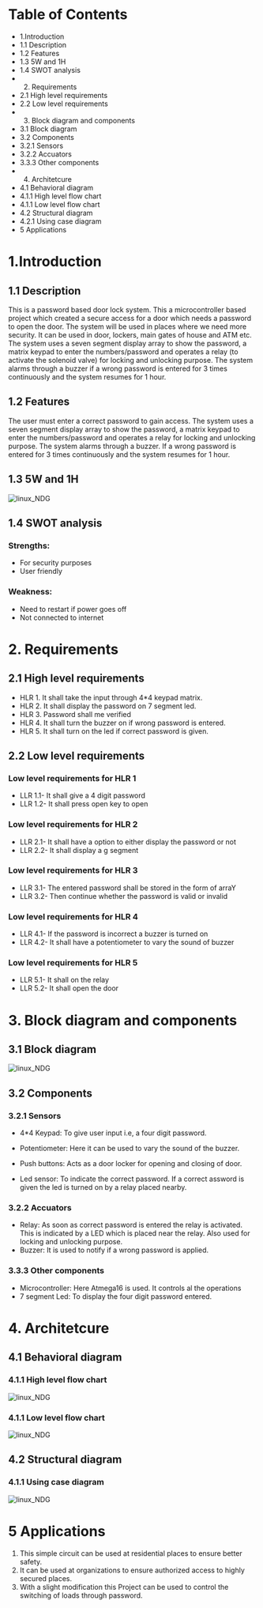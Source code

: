 # Table of Contents
* 1.Introduction
 * 1.1 Description	
 * 1.2 Features	
 * 1.3 5W and 1H	
 * 1.4 SWOT analysis	
* 2. Requirements	
 * 2.1 High level requirements	
 * 2.2 Low level requirements	
* 3. Block diagram and components	
 * 3.1 Block diagram	
 * 3.2 Components	
  * 3.2.1 Sensors	
  * 3.2.2 Accuators	
  * 3.3.3 Other components	
* 4. Architetcure	
 * 4.1 Behavioral diagram	
  * 4.1.1 High level flow chart	
  * 4.1.1 Low level flow chart	
 * 4.2 Structural diagram	
  * 4.2.1 Using case diagram	
* 5 Applications	


# 1.Introduction
## 1.1 Description
This is a password based door lock system. This a microcontroller based project which created a secure access for a door which needs a password to open the door. The system will be used in places where we need more security. It can be used in door, lockers, main gates of house and ATM etc. The system uses a seven segment display array to show the password, a matrix keypad to enter the numbers/password and operates a relay (to activate the solenoid valve) for locking and unlocking purpose. The system alarms through a buzzer if a wrong password is entered for 3 times continuously and the system resumes for 1 hour.
## 1.2 Features
The user must enter a correct password to gain access.
The system uses a seven segment display array to show the password, a matrix keypad to enter the numbers/password and operates a relay for locking and unlocking purpose. 
The system alarms through a buzzer.
If a wrong password is entered for 3 times continuously and the system resumes for 1 hour.
## 1.3 5W and 1H
  ![linux_NDG](https://github.com/sowmyavnaik/M2-EmbSys/blob/main/Project/5W%201H.png)

## 1.4 SWOT analysis
### Strengths:
* For security purposes
* User friendly
### Weakness:
* Need to restart if power goes off
* Not connected to internet



# 2. Requirements
## 2.1 High level requirements
* HLR 1. It shall take the input through 4*4 keypad matrix.
* HLR 2. It shall display the password on 7 segment led.
* HLR 3. Password shall me verified
* HLR 4. It shall turn the buzzer on if wrong password is entered.
* HLR 5. It shall turn on the led if correct password is given.

## 2.2 Low level requirements
### Low level requirements for HLR 1
* LLR 1.1- It shall give a 4 digit password
* LLR 1.2- It shall press open key to open

### Low level requirements for HLR 2
* LLR 2.1- It shall have a option to either display the password or not
* LLR 2.2- It shall display a g segment

### Low level requirements for HLR 3
* LLR 3.1- The entered password shall be stored in the form of arraY 
* LLR 3.2- Then continue whether the password is valid or invalid

### Low level requirements for HLR 4
* LLR 4.1- If the password is incorrect a buzzer is turned on 
* LLR 4.2- It shall have a potentiometer to vary the sound of buzzer

### Low level requirements for HLR 5
* LLR 5.1- It shall on the relay
* LLR 5.2- It shall open the door

# 3. Block diagram and components
## 3.1 Block diagram
![linux_NDG](https://github.com/sowmyavnaik/M2-EmbSys/blob/main/Project/Block%20diagram.png)
 
## 3.2 Components
### 3.2.1 Sensors
* 4*4 Keypad: To give user input i.e, a four digit password.

* Potentiometer: Here it can be used to vary the sound of the buzzer.

* Push buttons: Acts as a door locker for opening and closing of door.

* Led sensor: To indicate the correct password. If a correct assword is given the led is turned on by a relay placed nearby.

### 3.2.2 Accuators
* Relay: As soon as correct password is entered the relay is activated. This is indicated by a LED which is placed near the relay. Also used for locking and unlocking purpose.
* Buzzer: It is used to notify if a wrong password is applied.
### 3.3.3 Other components
* Microcontroller: Here Atmega16 is used. It controls al the operations
* 7 segment Led: To display the four digit password entered.

# 4. Architetcure
## 4.1 Behavioral diagram
### 4.1.1 High level flow chart 
 ![linux_NDG](https://github.com/sowmyavnaik/M2-EmbSys/blob/main/Project/High%20level.png)

### 4.1.1 Low level flow chart 
 ![linux_NDG](https://github.com/sowmyavnaik/M2-EmbSys/blob/main/Project/Low%20level.png)

## 4.2 Structural diagram
### 4.1.1 Using case diagram
![linux_NDG](https://github.com/sowmyavnaik/M2-EmbSys/blob/main/Project/uml.png)

 
# 5 Applications
1. This simple circuit can be used at residential places to ensure better safety.
2. It can be used at organizations to ensure authorized access to highly secured places.
3. With a slight modification this Project can be used to control the switching of loads through password.

